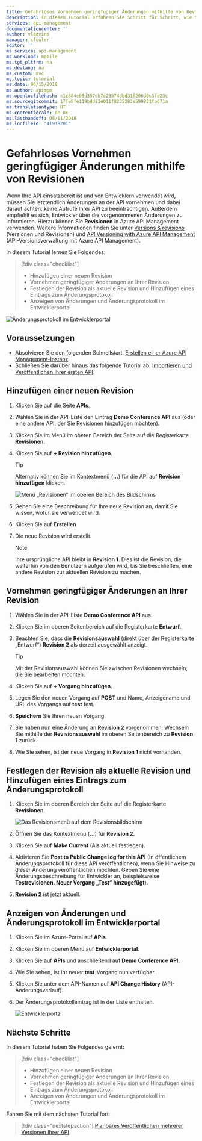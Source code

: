 ```yaml
---
title: Gefahrloses Vornehmen geringfügiger Änderungen mithilfe von Revisionen in Azure API Management | Microsoft-Dokumentation
description: In diesem Tutorial erfahren Sie Schritt für Schritt, wie Sie mithilfe von Revisionen geringfügige Änderungen in API Management vornehmen.
services: api-management
documentationcenter: ''
author: vladvino
manager: cfowler
editor: ''
ms.service: api-management
ms.workload: mobile
ms.tgt_pltfrm: na
ms.devlang: na
ms.custom: mvc
ms.topic: tutorial
ms.date: 06/15/2018
ms.author: apimpm
ms.openlocfilehash: c1c884e05d357db7e23574dbd31f206d6c3fe23c
ms.sourcegitcommit: 17fe5fe119bdd82e011f8235283e599931fa671a
ms.translationtype: HT
ms.contentlocale: de-DE
ms.lasthandoff: 08/11/2018
ms.locfileid: "41918201"
---
```

# <a name="use-revisions-to-make-non-breaking-changes-safely"></a>Gefahrloses Vornehmen geringfügiger Änderungen mithilfe von Revisionen
Wenn Ihre API einsatzbereit ist und von Entwicklern verwendet wird, müssen Sie letztendlich Änderungen an der API vornehmen und dabei darauf achten, keine Aufrufe Ihrer API zu beeinträchtigen. Außerdem empfiehlt es sich, Entwickler über die vorgenommenen Änderungen zu informieren. Hierzu können Sie **Revisionen** in Azure API Management verwenden. Weitere Informationen finden Sie unter [Versions & revisions](https://blogs.msdn.microsoft.com/apimanagement/2017/09/14/versions-revisions/) (Versionen und Revisionen) und [API Versioning with Azure API Management](https://blogs.msdn.microsoft.com/apimanagement/2017/09/13/api-versioning-with-azure-api-management/) (API-Versionsverwaltung mit Azure API Management).

In diesem Tutorial lernen Sie Folgendes:

> [!div class="checklist"]
> * Hinzufügen einer neuen Revision
> * Vornehmen geringfügiger Änderungen an Ihrer Revision
> * Festlegen der Revision als aktuelle Revision und Hinzufügen eines Eintrags zum Änderungsprotokoll
> * Anzeigen von Änderungen und Änderungsprotokoll im Entwicklerportal

![Änderungsprotokoll im Entwicklerportal](media/api-management-getstarted-revise-api/azure_portal.PNG)

## <a name="prerequisites"></a>Voraussetzungen

+ Absolvieren Sie den folgenden Schnellstart: [Erstellen einer Azure API Management-Instanz](get-started-create-service-instance.md).
+ Schließen Sie darüber hinaus das folgende Tutorial ab: [Importieren und Veröffentlichen Ihrer ersten API](import-and-publish.md).

## <a name="add-a-new-revision"></a>Hinzufügen einer neuen Revision

1. Klicken Sie auf die Seite **APIs**.
2. Wählen Sie in der API-Liste den Eintrag **Demo Conference API** aus (oder eine andere API, der Sie Revisionen hinzufügen möchten).
3. Klicken Sie im Menü im oberen Bereich der Seite auf die Registerkarte **Revisionen**.
4. Klicken Sie auf **+ Revision hinzufügen**.

    > [!TIP]
    > Alternativ können Sie im Kontextmenü (**...**) für die API auf **Revision hinzufügen** klicken.
    
    ![Menü „Revisionen“ im oberen Bereich des Bildschirms](media/api-management-getstarted-revise-api/TopMenu.PNG)

5. Geben Sie eine Beschreibung für Ihre neue Revision an, damit Sie wissen, wofür sie verwendet wird.
6. Klicken Sie auf **Erstellen**
7. Die neue Revision wird erstellt.

    > [!NOTE]
    > Ihre ursprüngliche API bleibt in **Revision 1**. Dies ist die Revision, die weiterhin von den Benutzern aufgerufen wird, bis Sie beschließen, eine andere Revision zur aktuellen Revision zu machen.

## <a name="make-non-breaking-changes-to-your-revision"></a>Vornehmen geringfügiger Änderungen an Ihrer Revision

1. Wählen Sie in der API-Liste **Demo Conference API** aus.
2. Klicken Sie im oberen Seitenbereich auf die Registerkarte **Entwurf**.
3. Beachten Sie, dass die **Revisionsauswahl** (direkt über der Registerkarte „Entwurf“) **Revision 2** als derzeit ausgewählt anzeigt.

    > [!TIP]
    > Mit der Revisionsauswahl können Sie zwischen Revisionen wechseln, die Sie bearbeiten möchten.

4. Klicken Sie auf **+ Vorgang hinzufügen**.
5. Legen Sie den neuen Vorgang auf **POST** und Name, Anzeigename und URL des Vorgangs auf **test** fest.
6. **Speichern** Sie Ihren neuen Vorgang.
7. Sie haben nun eine Änderung an **Revision 2** vorgenommen. Wechseln Sie mithilfe der **Revisionsauswahl** im oberen Seitenbereich zu **Revision 1** zurück.
8. Wie Sie sehen, ist der neue Vorgang in **Revision 1** nicht vorhanden. 

## <a name="make-your-revision-current-and-add-a-change-log-entry"></a>Festlegen der Revision als aktuelle Revision und Hinzufügen eines Eintrags zum Änderungsprotokoll

1. Klicken Sie im oberen Bereich der Seite auf die Registerkarte **Revisionen**.

    ![Das Revisionsmenü auf dem Revisionsbildschirm](media/api-management-getstarted-revise-api/RevisionsMenu.PNG)
2. Öffnen Sie das Kontextmenü (**...**) für **Revision 2**.
3. Klicken Sie auf **Make Current** (Als aktuell festlegen).
4. Aktivieren Sie **Post to Public Change log for this API** (In öffentlichem Änderungsprotokoll für diese API veröffentlichen), wenn Sie Hinweise zu dieser Änderung veröffentlichen möchten. Geben Sie eine Änderungsbeschreibung für Entwickler an, beispielsweise **Testrevisionen. Neuer Vorgang „Test“ hinzugefügt**).
5. **Revision 2** ist jetzt aktuell.

## <a name="browse-the-developer-portal-to-see-changes-and-change-log"></a>Anzeigen von Änderungen und Änderungsprotokoll im Entwicklerportal

1. Klicken Sie im Azure-Portal auf **APIs**.
2. Klicken Sie im oberen Menü auf **Entwicklerportal**.
3. Klicken Sie auf **APIs** und anschließend auf **Demo Conference API**.
4. Wie Sie sehen, ist Ihr neuer **test**-Vorgang nun verfügbar.
5. Klicken Sie unter dem API-Namen auf **API Change History** (API-Änderungsverlauf).
6. Der Änderungsprotokolleintrag ist in der Liste enthalten.

    ![Entwicklerportal](media/api-management-getstarted-revise-api/developer_portal.PNG)

## <a name="next-steps"></a>Nächste Schritte

In diesem Tutorial haben Sie Folgendes gelernt:

> [!div class="checklist"]
> * Hinzufügen einer neuen Revision
> * Vornehmen geringfügiger Änderungen an Ihrer Revision
> * Festlegen der Revision als aktuelle Revision und Hinzufügen eines Eintrags zum Änderungsprotokoll
> * Anzeigen von Änderungen und Änderungsprotokoll im Entwicklerportal

Fahren Sie mit dem nächsten Tutorial fort:

> [!div class="nextstepaction"]
> [Planbares Veröffentlichen mehrerer Versionen Ihrer API](api-management-get-started-publish-versions.md)
